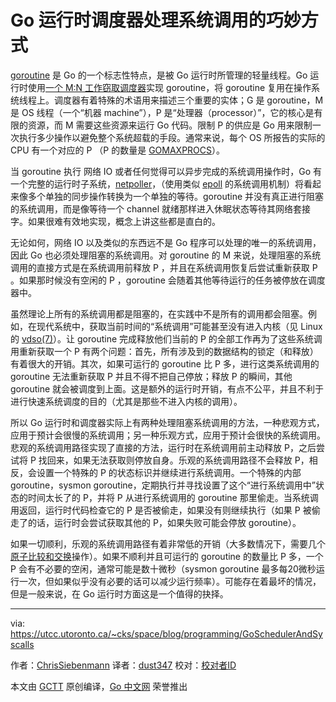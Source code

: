 # Go 运行时调度器处理系统调用的巧妙方式
[goroutine](https://tour.golang.org/concurrency/1) 是 Go 的一个标志性特点，是被 Go 运行时所管理的轻量线程。Go 运行时使用[一个 M:N 工作窃取调度器](https://rakyll.org/scheduler/)实现 goroutine，将 goroutine 复用在操作系统线程上。调度器有着特殊的术语用来描述三个重要的实体；G 是 goroutine，M 是 OS 线程（一个“机器 machine”），P 是“处理器（processor）”，它的核心是有限的资源，而 M 需要这些资源来运行 Go 代码。限制 P 的供应是 Go 用来限制一次执行多少操作以避免整个系统超载的手段。通常来说，每个 OS 所报告的实际的 CPU 有一个对应的 P （P 的数量是 [GOMAXPROCS](https://golang.org/pkg/runtime/)）。

当 goroutine 执行 网络 IO 或者任何觉得可以异步完成的系统调用操作时，Go 有一个完整的运行时子系统，[netpoller](https://morsmachine.dk/netpoller)，（使用类似 [epoll](https://medium.com/@copyconstruct/the-method-to-epolls-madness-d9d2d6378642) 的系统调用机制）将看起来像多个单独的同步操作转换为一个单独的等待。goroutine 并没有真正进行阻塞的系统调用，而是像等待一个 channel 就绪那样进入休眠状态等待其网络套接字。如果很难有效地实现，概念上讲这些都是直白的。

无论如何，网络 IO 以及类似的东西远不是 Go 程序可以处理的唯一的系统调用，因此 Go 也必须处理阻塞的系统调用。对 goroutine 的 M 来说，处理阻塞的系统调用的直接方式是在系统调用前释放 P ，并且在系统调用恢复后尝试重新获取 P 。如果那时候没有空闲的 P ，goroutine 会随着其他等待运行的任务被停放在调度器中。

虽然理论上所有的系统调用都是阻塞的，在实践中不是所有的调用都会阻塞。例如，在现代系统中，获取当前时间的“系统调用”可能甚至没有进入内核（见 Linux 的 [vdso(7)](http://man7.org/linux/man-pages/man7/vdso.7.html)）。让 goroutine 完成释放他们当前的 P 的全部工作再为了这些系统调用重新获取一个 P 有两个问题：首先，所有涉及到的数据结构的锁定（和释放）有着很大的开销。其次，如果可运行的 goroutine 比 P 多，进行这类系统调用的 goroutine 无法重新获取 P 并且不得不把自己停放；释放 P 的瞬间，其他 goroutine 就会被调度到上面。这是额外的运行时开销，有点不公平，并且不利于进行快速系统调度的目的（尤其是那些不进入内核的调用）。

所以 Go 运行时和调度器实际上有两种处理阻塞系统调用的方法，一种悲观方式，应用于预计会很慢的系统调用；另一种乐观方式，应用于预计会很快的系统调用。悲观的系统调用路径实现了直接的方法，运行时在系统调用前主动释放 P，之后尝试将 P 找回来，如果无法获取则停放自身。乐观的系统调用路径不会释放 P，相反，会设置一个特殊的 P 的状态标识并继续进行系统调用。一个特殊的内部 goroutine，sysmon goroutine，定期执行并寻找设置了这个“进行系统调用中”状态的时间太长了的 P，并将 P 从进行系统调用的 goroutine 那里偷走。当系统调用返回，运行时代码检查它的 P 是否被偷走，如果没有则继续执行（如果 P 被偷走了的话，运行时会尝试获取其他的 P，如果失败可能会停放 goroutine）。

如果一切顺利，乐观的系统调用路径有着非常低的开销（大多数情况下，需要几个[原子比较和交换](https://en.wikipedia.org/wiki/Compare-and-swap)操作）。如果不顺利并且可运行的 goroutine 的数量比 P 多，一个 P 会有不必要的空闲，通常可能是数十微秒（sysmon goroutine 最多每20微秒运行一次，但如果似乎没有必要的话可以减少运行频率）。可能存在着最坏的情况，但是一般来说，在 Go 运行时方面这是一个值得的抉择。

---

via: https://utcc.utoronto.ca/~cks/space/blog/programming/GoSchedulerAndSyscalls

作者：[ChrisSiebenmann](https://twitter.com/thatcks/)
译者：[dust347](https://github.com/dust347)
校对：[校对者ID](https://github.com/校对者ID)

本文由 [GCTT](https://github.com/studygolang/GCTT) 原创编译，[Go 中文网](https://studygolang.com/) 荣誉推出

